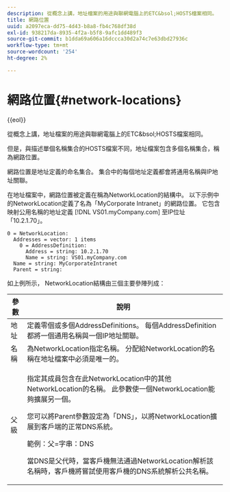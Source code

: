 ```yaml
---
description: 從概念上講，地址檔案的用途與聯網電腦上的ETC&bsol;HOSTS檔案相同。
title: 網路位置
uuid: a2097eca-dd75-4d43-b8a8-fb4c768df38d
exl-id: 938217da-8935-4f2a-b5f8-9afc1dd489f3
source-git-commit: b1dda69a606a16dccca30d2a74c7e63dbd27936c
workflow-type: tm+mt
source-wordcount: '254'
ht-degree: 2%

---
```


# 網路位置{#network-locations}

{{eol}}

從概念上講，地址檔案的用途與聯網電腦上的ETC&amp;bsol;HOSTS檔案相同。

但是，與描述單個名稱集合的HOSTS檔案不同，地址檔案包含多個名稱集合，稱為網路位置。

網路位置是地址定義的命名集合。 集合中的每個地址定義都會將通用名稱與IP地址關聯。

在地址檔案中，網路位置被定義在稱為NetworkLocation的結構中。 以下示例中的NetworkLocation定義了名為「MyCorporate Intranet」的網路位置。 它包含映射公用名稱的地址定義 [!DNL VS01.myCompany.com] 至IP位址「10.2.1.70」。

```
0 = NetworkLocation: 
  Addresses = vector: 1 items
    0 = AddressDefinition: 
      Address = string: 10.2.1.70
      Name = string: VS01.myCompany.com
  Name = string: MyCorporateIntranet
  Parent = string: 
```

如上例所示， NetworkLocation結構由三個主要參陣列成：

<table id="table_9142A0EFA15E4C37975E7ACE234F6FDD"> 
 <thead> 
  <tr> 
   <th colname="col1" class="entry"> 參數 </th> 
   <th colname="col2" class="entry"> 說明 </th> 
  </tr> 
 </thead>
 <tbody> 
  <tr> 
   <td colname="col1"> 地址 </td> 
   <td colname="col2"> 定義零個或多個AddressDefinitions。 每個AddressDefinition都將一個通用名稱與一個IP地址關聯。 </td> 
  </tr> 
  <tr> 
   <td colname="col1"> 名稱 </td> 
   <td colname="col2"> 為NetworkLocation指定名稱。 分配給NetworkLocation的名稱在地址檔案中必須是唯一的。 </td> 
  </tr> 
  <tr> 
   <td colname="col1"> 父級 </td> 
   <td colname="col2"> <p>指定其成員包含在此NetworkLocation中的其他NetworkLocation的名稱。 此參數使一個NetworkLocation能夠擴展另一個。 </p> <p>您可以將Parent參數設定為「DNS」，以將NetworkLocation擴展到客戶端的正常DNS系統。 </p> <p>範例：父=字串：DNS </p> <p>當DNS是父代時，當客戶機無法通過NetworkLocation解析該名稱時，客戶機將嘗試使用客戶機的DNS系統解析公共名稱。 </p> </td> 
  </tr> 
 </tbody> 
</table>
